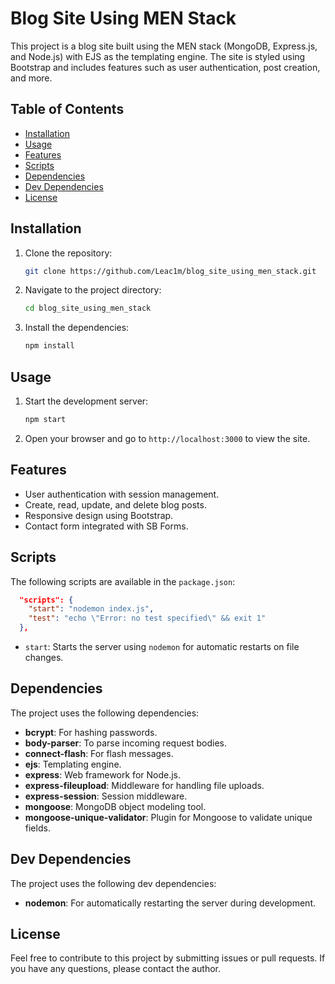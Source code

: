 # Blog Site Using MEN Stack

This project is a blog site built using the MEN stack (MongoDB, Express.js, and Node.js) with EJS as the templating engine. The site is styled using Bootstrap and includes features such as user authentication, post creation, and more.

## Table of Contents

- [Installation](#installation)
- [Usage](#usage)
- [Features](#features)
- [Scripts](#scripts)
- [Dependencies](#dependencies)
- [Dev Dependencies](#dev-dependencies)
- [License](#license)

## Installation

1. Clone the repository:
   ```bash
   git clone https://github.com/Leac1m/blog_site_using_men_stack.git
   ```
2. Navigate to the project directory:
   ```bash
   cd blog_site_using_men_stack
   ```
3. Install the dependencies:
   ```bash
   npm install
   ```

## Usage

1. Start the development server:
   ```bash
   npm start
   ```
2. Open your browser and go to `http://localhost:3000` to view the site.

## Features

- User authentication with session management.
- Create, read, update, and delete blog posts.
- Responsive design using Bootstrap.
- Contact form integrated with SB Forms.

## Scripts

The following scripts are available in the `package.json`:

```json
  "scripts": {
    "start": "nodemon index.js",
    "test": "echo \"Error: no test specified\" && exit 1"
  },
```

- `start`: Starts the server using `nodemon` for automatic restarts on file changes.

## Dependencies

The project uses the following dependencies:

- **bcrypt**: For hashing passwords.
- **body-parser**: To parse incoming request bodies.
- **connect-flash**: For flash messages.
- **ejs**: Templating engine.
- **express**: Web framework for Node.js.
- **express-fileupload**: Middleware for handling file uploads.
- **express-session**: Session middleware.
- **mongoose**: MongoDB object modeling tool.
- **mongoose-unique-validator**: Plugin for Mongoose to validate unique fields.

## Dev Dependencies

The project uses the following dev dependencies:

- **nodemon**: For automatically restarting the server during development.

## License
Feel free to contribute to this project by submitting issues or pull requests. If you have any questions, please contact the author.
